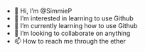 - 👋 Hi, I’m @SimmieP
- 👀 I’m interested in learning to use Github
- 🌱 I’m currently learning how to use Github
- 💞️ I’m looking to collaborate on anything
- 📫 How to reach me through the ether

<!---
SimmieP/SimmieP is a ✨ special ✨ repository because its `README.md` (this file) appears on your GitHub profile.
You can click the Preview link to take a look at your changes.
--->
